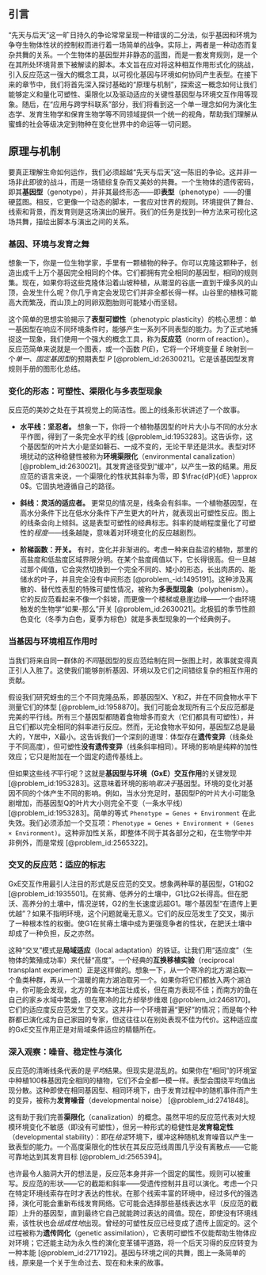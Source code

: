 ## 引言
“先天与后天”这一旷日持久的争论常常呈现一种错误的二分法，似乎基因和环境为争夺生物体性状的控制权而进行着一场简单的战争。实际上，两者是一种动态而复杂共舞的关系。一个生物体的基因型并非静态的蓝图，而是一套发育规则，是一个在其所处环境背景下被解读的脚本。本文旨在应对将这种相互作用形式化的挑战，引入反应范这一强大的概念工具，以可视化基因与环境如何协同产生表型。在接下来的章节中，我们将首先深入探讨基础的“原理与机制”，探索这一概念如何让我们能够定义和量化可塑性、渠限化以及驱动适应的关键性基因型与环境交互作用等现象。随后，在“应用与跨学科联系”部分，我们将看到这一个单一理念如何为演化生态学、发育生物学和保育生物学等不同领域提供一个统一的视角，帮助我们理解从蜜蜂的社会等级决定到物种在变化世界中的命运等一切问题。

## 原理与机制

要真正理解生命如何运作，我们必须超越“先天与后天”这一陈旧的争论。这并非一场非此即彼的战斗，而是一场错综复杂而又美妙的共舞。一个生物体的遗传密码，即其**基因型**（genotype），并非其最终形态——即**表型**（phenotype）——的僵硬蓝图。相反，它更像一个动态的脚本，一套应对世界的规则。环境提供了舞台、线索和背景，而发育则是这场演出的展开。我们的任务是找到一种方法来可视化这场共舞，描绘出脚本与演出之间的关系。

### 基因、环境与发育之舞

想象一下，你是一位生物学家，手里有一颗植物的种子。你可以克隆这颗种子，创造出成千上万个基因完全相同的个体。它们都拥有完全相同的基因型，相同的规则集。现在，如果你将这些克隆体沿着山坡种植，从潮湿的谷底一直到干燥多风的山顶，会发生什么呢？你几乎肯定会发现它们并非全都长得一样。山谷里的植株可能高大而繁茂，而山顶上的同卵双胞胎则可能矮小而坚韧。

这个简单的思想实验揭示了**表型可塑性**（phenotypic plasticity）的核心思想：单一基因型在响应不同环境条件时，能够产生一系列不同表型的能力。为了正式地捕捉这一现象，我们使用一个强大的概念工具，称为**反应范**（norm of reaction）。反应范简单来说就是一个图表，或一个函数 $P(E)$，它将一个环境变量 $E$ 映射到一个*单一、固定基因型*的预期表型 $P$ [@problem_id:2630021]。它是该基因型发育规则手册的图形化总结。

### 变化的形态：可塑性、渠限化与多表型现象

反应范的美妙之处在于其视觉上的简洁性。图上的线条形状讲述了一个故事。

-   **水平线：坚忍者。** 想象一下，你将一个植物基因型的叶片大小与不同的水分水平作图，得到了一条完全水平的线 [@problem_id:1953283]。这告诉你，这个基因型的叶片大小是坚如磐石、一成不变的，无论干旱还是洪水。表型对环境扰动的这种稳健性被称为**环境渠限化**（environmental canalization） [@problem_id:2630021]。其发育途径受到“缓冲”，以产生一致的结果。用反应范的语言来说，一个渠限化的性状其斜率为零，即 $\frac{dP}{dE} \approx 0$。它固执地遵循自己的路径。

-   **斜线：灵活的适应者。** 更常见的情况是，线条会有斜率。一个植物基因型，在高水分条件下比在低水分条件下产生更大的叶片，就表现出可塑性反应。图上的线条会向上倾斜。这是表型可塑性的经典标志。斜率的陡峭程度量化了可塑性的*程度*——线条越陡，意味着对环境变化的反应越剧烈。

-   **阶梯函数：开关。** 有时，变化并非渐进的。考虑一种来自盐沼的植物，那里的高盐度和低盐度区域界限分明。在某个盐度阈值以下，它长得很高。但一旦越过那个阈值，它会突然切换到一个完全不同的、矮小的形态，长出肉质的、能储水的叶子，并且完全没有中间形态 [@problem_-id:1495191]。这种涉及离散的、替代性表型的特殊可塑性情况，被称为**多表型现象**（polyphenism）。它的反应范看起来不像一个斜坡，而更像一个楼梯或悬崖边缘——一个由环境触发的生物学“如果-那么”开关 [@problem_id:2630021]。北极狐的季节性颜色变化（冬季为白色，夏季为棕色）就是多表型现象的一个经典例子。

### 当基因与环境相互作用时

当我们将来自同一群体的*不同*基因型的反应范绘制在同一张图上时，故事就变得真正引人入胜了。这使我们能够剖析基因、环境以及它们之间错综复杂的相互作用的贡献。

假设我们研究蚜虫的三个不同克隆品系，即基因型X、Y和Z，并在不同食物水平下测量它们的体型 [@problem_id:1958870]。我们可能会发现所有三个反应范都是完美的平行线。所有三个基因型都随着食物增多而变大（它们都具有可塑性），并且它们都以完全相同的斜率进行反应。然而，无论食物水平如何，基因型Z总是最大的，Y居中，X最小。这告诉我们一个深刻的道理：体型存在**遗传变异**（线条处于不同高度），但可塑性**没有遗传变异**（线条斜率相同）。环境的影响是纯粹的加性效应；它只是附加在一个固定的遗传基线上。

但如果这些线*不*平行呢？这就是**基因型与环境（GxE）交互作用**的关键发现 [@problem_id:1953283]。这意味着环境的影响*取决于*基因型。环境的变化对基因不同的个体产生不同的影响。例如，当水分充足时，基因型P的叶片大小可能急剧增加，而基因型Q的叶片大小则完全不变（一条水平线） [@problem_id:1953283]。简单的等式 `Phenotype = Genes + Environment` 在此失效。我们必须添加一个交互项：`Phenotype = Genes + Environment + (Genes × Environment)`。这种非加性关系，即整体不同于其各部分之和，在生物学中并非例外，而是常规 [@problem_id:2565322]。

### 交叉的反应范：适应的标志

GxE交互作用最引人注目的形式是反应范的交叉。想象两种草的基因型，G1和G2 [@problem_id:1935501]。在贫瘠、低养分的土壤中，G1比G2长得高。但在肥沃、高养分的土壤中，情况逆转，G2的生长速度远超G1。哪个基因型“在遗传上更优越”？如果不指明环境，这个问题就毫无意义。它们的反应范发生了交叉，揭示了一种根本性的权衡。使G1在贫瘠土壤中成为更强竞争者的性状，在肥沃土壤中却成了一种负担，反之亦然。

这种“交叉”模式是**局域适应**（local adaptation）的铁证。让我们用“适应度”（生物体的繁殖成功率）来代替“高度”。一个经典的**互换移植实验**（reciprocal transplant experiment）正是这样做的。想象一下，从一个寒冷的北方湖泊取一个鱼类种群，再从一个温暖的南方湖泊取另一个。如果你将它们都放入两个湖泊中，你可能会发现，北方的鱼在本地茁壮成长，但在南方表现不佳；而南方的鱼在自己的家乡水域中繁盛，但在寒冷的北方却举步维艰 [@problem_id:2468170]。它们的适应度反应范发生了交叉。这并非一个环境普遍“更好”的情况；而是每个种群都已演化成为自己家园的专家，但这往往以在别处表现不佳为代价。这种适应度的GxE交互作用正是对局域条件适应的精髓所在。

### 深入观察：噪音、稳定性与演化

反应范的清晰线条代表的是*平均*结果。但现实是混乱的。如果你在“相同”的环境室中种植100株基因完全相同的植物，它们不会全都一模一样。表型会围绕平均值出现分散。这种即使在相同基因型、相同环境下，由于发育过程中的随机事件而产生的变异，被称为**发育噪音**（developmental noise） [@problem_id:2741848]。

这有助于我们完善**渠限化**（canalization）的概念。虽然平坦的反应范代表对大规模环境变化不敏感（即没有可塑性），但另一种形式的稳健性是**发育稳定性**（developmental stability）：即在*给定*环境下，缓冲这种随机发育噪音以产生一致表型的能力。一个高度渠限化的性状在其反应范线周围几乎没有离散点——它能可靠地达到其发育目标 [@problem_id:2565394]。

也许最令人脑洞大开的想法是，反应范本身并非一个固定的属性。规则可以被重写。反应范的形状——它的截距和斜率——受遗传控制并且可以演化。考虑一个只在特定环境线索存在时才表达的性状。在那个线索丰富的环境中，经过多代的强选择，演化可能会重新布线发育网络。它可能会选择那些基线表达水平（反应范的截距）上升的基因型，直到最终它自己就能跨过表达的阈值。现在，即使没有环境线索，该性状也会*组成性地*出现。曾经的可塑性反应已经变成了遗传上固定的。这个过程被称为**遗传同化**（genetic assimilation），它表明可塑性不仅能帮助生物体应对环境；它还能主动为永久性的演化变革铺平道路，将一个后天习得的反应转变为一种本能 [@problem_id:2717192]。基因与环境之间的共舞，图上一条简单的线，原来是一个关于生命过去、现在和未来的故事。


